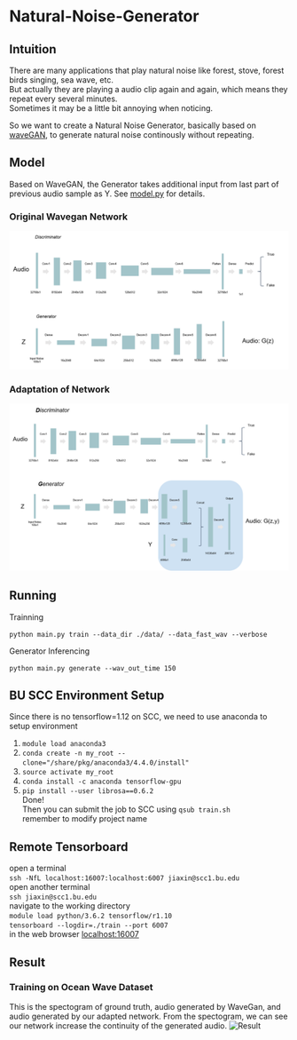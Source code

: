 # Natural-Noise-Generator

## Intuition

There are many applications that play natural noise like forest, stove, forest birds singing, sea wave, etc.  
But actually they are playing a audio clip again and again, which means they repeat every several minutes.  
Sometimes it may be a little bit annoying when noticing.

So we want to create a Natural Noise Generator, basically based on [waveGAN](https://github.com/chrisdonahue/wavegan), to generate natural noise continously without repeating.

## Model

Based on WaveGAN, the Generator takes additional input from last part of previous audio sample as Y. See [model.py](https://github.com/manymuch/Natural-Noise-Generator/blob/master/model.py#L64) for details.

### Original Wavegan Network

![original_network](/wavegan.png)

### Adaptation of Network

![our_network](/adaptation.png)

## Running  
Trainning  
```
python main.py train --data_dir ./data/ --data_fast_wav --verbose
```

Generator Inferencing  
```
python main.py generate --wav_out_time 150
```


## BU SCC Environment Setup

Since there is no tensorflow=1.12 on SCC, we need to use anaconda to setup environment
1. ```module load anaconda3```
2. ```conda create -n my_root --clone="/share/pkg/anaconda3/4.4.0/install"```
3. ```source activate my_root```
4. ```conda install -c anaconda tensorflow-gpu```
5. ```pip install --user librosa==0.6.2```  
Done!  
Then you can submit the job to SCC using ```qsub train.sh```  
remember to modify project name


## Remote Tensorboard
open a terminal  
```ssh -NfL localhost:16007:localhost:6007 jiaxin@scc1.bu.edu```  
open another terminal  
```ssh jiaxin@scc1.bu.edu```  
navigate to the working directory  
```module load python/3.6.2 tensorflow/r1.10```  
```tensorboard --logdir=./train --port 6007```  
in the web browser [localhost:16007](http://localhost:16007)  

## Result
### Training on Ocean Wave Dataset
This is the spectogram of ground truth, audio generated by WaveGan, and audio generated by our adapted network. From the spectogram, we can see our network increase the continuity of the generated audio.
![Result](/result.png)
